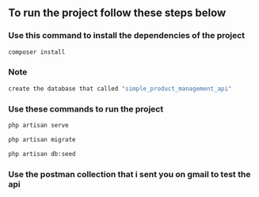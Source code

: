 
## To run the project follow these steps below

### Use this command to install the dependencies of the project

```bash
composer install
```

### Note
```bash
create the database that called "simple_product_management_api"
```

### Use these commands to run the project

```bash
php artisan serve
```

```bash
php artisan migrate
```

```bash
php artisan db:seed
```

### Use the postman collection that i sent you on gmail to test the api

